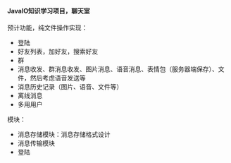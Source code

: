 #### JavaIO知识学习项目，聊天室

预计功能，纯文件操作实现：

- 登陆
- 好友列表，加好友，搜索好友
- 群
- 消息收发、群消息收发、图片消息、语音消息、表情包（服务器端保存）、文件，然后考虑语音发送等
- 消息历史记录（图片、语音、文件等）
- 离线消息
- 多用用户

模块：
- 消息存储模块：消息存储格式设计
- 消息传输模块
- 登陆
